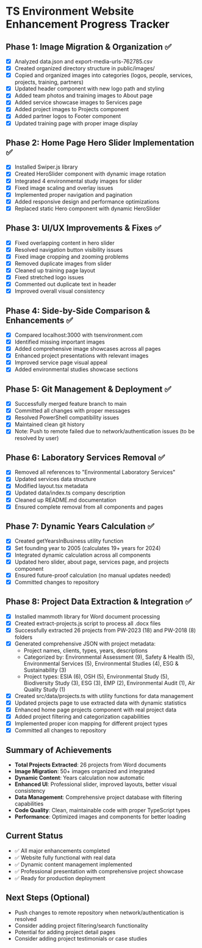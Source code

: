 # TS Environment Website Enhancement Progress Tracker

## Phase 1: Image Migration & Organization ✅

-   [x] Analyzed data.json and export-media-urls-762785.csv
-   [x] Created organized directory structure in public/images/
-   [x] Copied and organized images into categories (logos, people, services, projects, training, partners)
-   [x] Updated header component with new logo path and styling
-   [x] Added team photos and training images to About page
-   [x] Added service showcase images to Services page
-   [x] Added project images to Projects component
-   [x] Added partner logos to Footer component
-   [x] Updated training page with proper image display

## Phase 2: Home Page Hero Slider Implementation ✅

-   [x] Installed Swiper.js library
-   [x] Created HeroSlider component with dynamic image rotation
-   [x] Integrated 4 environmental study images for slider
-   [x] Fixed image scaling and overlay issues
-   [x] Implemented proper navigation and pagination
-   [x] Added responsive design and performance optimizations
-   [x] Replaced static Hero component with dynamic HeroSlider

## Phase 3: UI/UX Improvements & Fixes ✅

-   [x] Fixed overlapping content in hero slider
-   [x] Resolved navigation button visibility issues
-   [x] Fixed image cropping and zooming problems
-   [x] Removed duplicate images from slider
-   [x] Cleaned up training page layout
-   [x] Fixed stretched logo issues
-   [x] Commented out duplicate text in header
-   [x] Improved overall visual consistency

## Phase 4: Side-by-Side Comparison & Enhancements ✅

-   [x] Compared localhost:3000 with tsenvironment.com
-   [x] Identified missing important images
-   [x] Added comprehensive image showcases across all pages
-   [x] Enhanced project presentations with relevant images
-   [x] Improved service page visual appeal
-   [x] Added environmental studies showcase sections

## Phase 5: Git Management & Deployment ✅

-   [x] Successfully merged feature branch to main
-   [x] Committed all changes with proper messages
-   [x] Resolved PowerShell compatibility issues
-   [x] Maintained clean git history
-   [x] Note: Push to remote failed due to network/authentication issues (to be resolved by user)

## Phase 6: Laboratory Services Removal ✅

-   [x] Removed all references to "Environmental Laboratory Services"
-   [x] Updated services data structure
-   [x] Modified layout.tsx metadata
-   [x] Updated data/index.ts company description
-   [x] Cleaned up README.md documentation
-   [x] Ensured complete removal from all components and pages

## Phase 7: Dynamic Years Calculation ✅

-   [x] Created getYearsInBusiness utility function
-   [x] Set founding year to 2005 (calculates 19+ years for 2024)
-   [x] Integrated dynamic calculation across all components
-   [x] Updated hero slider, about page, services page, and projects component
-   [x] Ensured future-proof calculation (no manual updates needed)
-   [x] Committed changes to repository

## Phase 8: Project Data Extraction & Integration ✅

-   [x] Installed mammoth library for Word document processing
-   [x] Created extract-projects.js script to process all .docx files
-   [x] Successfully extracted 26 projects from PW-2023 (18) and PW-2018 (8) folders
-   [x] Generated comprehensive JSON with project metadata:
    -   Project names, clients, types, years, descriptions
    -   Categorized by: Environmental Assessment (9), Safety & Health (5), Environmental Services (5), Environmental Studies (4), ESG & Sustainability (3)
    -   Project types: ESIA (6), OSH (5), Environmental Study (5), Biodiversity Study (3), ESG (3), EMP (2), Environmental Audit (1), Air Quality Study (1)
-   [x] Created src/data/projects.ts with utility functions for data management
-   [x] Updated projects page to use extracted data with dynamic statistics
-   [x] Enhanced home page projects component with real project data
-   [x] Added project filtering and categorization capabilities
-   [x] Implemented proper icon mapping for different project types
-   [x] Committed all changes to repository

## Summary of Achievements

-   **Total Projects Extracted**: 26 projects from Word documents
-   **Image Migration**: 50+ images organized and integrated
-   **Dynamic Content**: Years calculation now automatic
-   **Enhanced UI**: Professional slider, improved layouts, better visual consistency
-   **Data Management**: Comprehensive project database with filtering capabilities
-   **Code Quality**: Clean, maintainable code with proper TypeScript types
-   **Performance**: Optimized images and components for better loading

## Current Status

-   ✅ All major enhancements completed
-   ✅ Website fully functional with real data
-   ✅ Dynamic content management implemented
-   ✅ Professional presentation with comprehensive project showcase
-   ✅ Ready for production deployment

## Next Steps (Optional)

-   Push changes to remote repository when network/authentication is resolved
-   Consider adding project filtering/search functionality
-   Potential for adding project detail pages
-   Consider adding project testimonials or case studies

